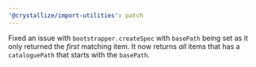 ```yaml
---
'@crystallize/import-utilities': patch
---
```


Fixed an issue with `bootstrapper.createSpec` with `basePath` being set as it only returned the _first_ matching item. It now returns _all_  items that has a `cataloguePath` that starts with the `basePath`.
